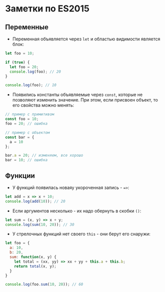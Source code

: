 # Заметки по ES2015

## Переменные
* Переменная объявляется через `let` и областью видимости является блок:
```javascript
let foo = 10;

if (true) {
  let foo = 20;
  console.log(foo); // 20
}

console.log(foo); // 10
```
* Появились константы объявляемые через `const`, которые не позволяют изменить значение. При этом, если присвоен объект, то его свойства можно менять:
```javascript
// пример с примитивом
const foo = 10;
foo = 20; // ошибка

// пример с объектом
const bar = {
  a = 10
};

bar.a = 20; // изменяем, все хорошо
bar = 10; // ошибка
```

## Функции
* У функций появилась новаяу укороченная запись - `=>`:
```javascript
let add = x => x + 10;
console.log(add(10)); // 20
```
* Если аргументов несколько - их надо обернуть в скобки `()`:
```javascript
let sum = (x, y) => x + y;
console.log(sum(10, 20)); // 30
```
* У стрелочных функций нет своего `this` - они берут его снаружи:
```javascript
let foo = {
  a: 10,
  b: 20,
  sum: function(x, y) {
    let total = (xx, yy) => xx + yy + this.a + this.b;
    return total(x, y);
  }
}

console.log(foo.sum(10, 20)); // 60
```
